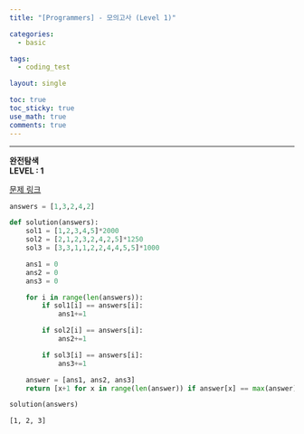 ```yaml
---
title: "[Programmers] - 모의고사 (Level 1)"

categories:
  - basic

tags:
  - coding_test

layout: single

toc: true
toc_sticky: true
use_math: true
comments: true
---
```


---
**완전탐색**  
**LEVEL : 1**

[문제 링크](https://programmers.co.kr/learn/courses/30/lessons/42840)


```python
answers = [1,3,2,4,2]

def solution(answers):
    sol1 = [1,2,3,4,5]*2000
    sol2 = [2,1,2,3,2,4,2,5]*1250
    sol3 = [3,3,1,1,2,2,4,4,5,5]*1000

    ans1 = 0
    ans2 = 0
    ans3 = 0

    for i in range(len(answers)):
        if sol1[i] == answers[i]:
            ans1+=1

        if sol2[i] == answers[i]:
            ans2+=1

        if sol3[i] == answers[i]:
            ans3+=1  

    answer = [ans1, ans2, ans3]
    return [x+1 for x in range(len(answer)) if answer[x] == max(answer)]
```


```python
solution(answers)
```




    [1, 2, 3]
